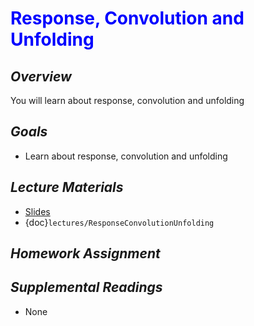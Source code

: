 # <span style="color: blue;"><b>Response, Convolution and Unfolding</b></span>

## *Overview*
You will learn about response, convolution and unfolding

## *Goals*
* Learn about response, convolution and unfolding

## *Lecture Materials*
* [Slides](https://docs.google.com/presentation/d/132-j5XibZfUJi-74fDGiW7_EGEuJBNqfIoj0H52Lv7s/edit?usp=sharing)
* {doc}`lectures/ResponseConvolutionUnfolding`

## *Homework Assignment*
<!--* {doc}`homework/Homework_11`-->

## *Supplemental Readings*
* None

